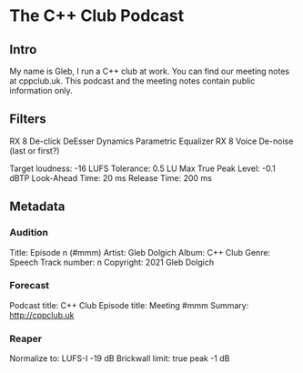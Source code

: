 # The C++ Club Podcast

## Intro

My name is Gleb, I run a C++ club at work. You can find our meeting notes at cppclub.uk. This podcast and the meeting notes contain public information only.

## Filters

RX 8 De-click
DeEsser
Dynamics
Parametric Equalizer
RX 8 Voice De-noise (last or first?)

Target loudness: -16 LUFS
Tolerance: 0.5 LU
Max True Peak Level: -0.1 dBTP
Look-Ahead Time: 20 ms
Release Time: 200 ms

## Metadata

### Audition

Title: Episode n (#mmm)
Artist: Gleb Dolgich
Album: C++ Club
Genre: Speech
Track number: n
Copyright: 2021 Gleb Dolgich

### Forecast

Podcast title: C++ Club
Episode title: Meeting #mmm
Summary: http://cppclub.uk

### Reaper

Normalize to: LUFS-I -19 dB
Brickwall limit: true peak -1 dB
